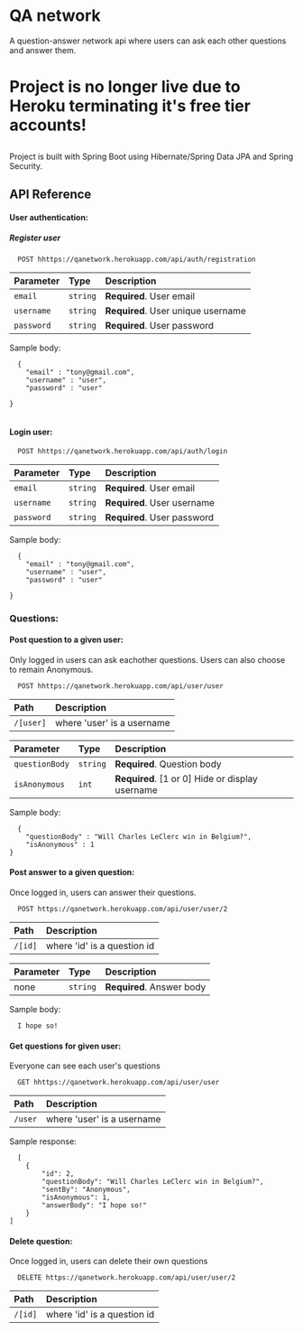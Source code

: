 # QA network

A question-answer network api where users can ask each other
questions 
and answer them.

<h1>Project is no longer live due to Heroku terminating it's free tier accounts!</h1>

## 

Project is built with Spring Boot using Hibernate/Spring Data JPA and Spring Security.

## API Reference

#### User authentication:

##### Register user

```http
  POST hhttps://qanetwork.herokuapp.com/api/auth/registration

```



| Parameter | Type     | Description                |
| :-------- | :------- | :------------------------- |
| `email` | `string` | **Required**. User email|
| `username` | `string` | **Required**. User unique username|
| `password` | `string` | **Required**. User password|


Sample body:
```http
  {
	"email" : "tony@gmail.com",
	"username" : "user",
	"password" : "user"

}


```

#### Login user:

```http
  POST hhttps://qanetwork.herokuapp.com/api/auth/login

```

| Parameter | Type     | Description                |
| :-------- | :------- | :------------------------- |
| `email` | `string` | **Required**. User email|
| `username` | `string` | **Required**. User username|
| `password` | `string` | **Required**. User password|


Sample body:
```http
  {
	"email" : "tony@gmail.com",
	"username" : "user",
	"password" : "user"

}

```

### Questions:

#### Post question to a given user:
Only logged in users can ask eachother questions. Users can also choose to remain Anonymous.



```http
  POST hhttps://qanetwork.herokuapp.com/api/user/user

```

| Path   | Description                |
| :-------- | :------------------------- |
| `/[user]` | where 'user' is a username|

| Parameter | Type     | Description                |
| :-------- | :------- | :------------------------- |
| `questionBody` | `string` | **Required**. Question body|
| `isAnonymous` | `int` | **Required**. [1 or 0] Hide or display username|


Sample body:
```http
  {
	"questionBody" : "Will Charles LeClerc win in Belgium?",
	"isAnonymous" : 1
}

```

#### Post answer to a given question:
Once logged in, users can answer their questions.

```http
  POST https://qanetwork.herokuapp.com/api/user/user/2

```

| Path   | Description                |
| :-------- | :------------------------- |
| `/[id]` | where 'id' is a question id|

| Parameter | Type     | Description                |
| :-------- | :------- | :------------------------- |
| none | `string` | **Required**. Answer body|


Sample body:
```
  I hope so!

```

#### Get questions for given user:
Everyone can see each user's questions

```http
  GET hhttps://qanetwork.herokuapp.com/api/user/user

```

| Path   | Description                |
| :-------- | :------------------------- |
| `/user` | where 'user' is a username|



Sample response:
```http
  [
    {
        "id": 2,
        "questionBody": "Will Charles LeClerc win in Belgium?",
        "sentBy": "Anonymous",
        "isAnonymous": 1,
        "answerBody": "I hope so!"
    }
]

```

#### Delete question:
Once logged in, users can delete their own questions

```http
  DELETE https://qanetwork.herokuapp.com/api/user/user/2

```

| Path   | Description                |
| :-------- | :------------------------- |
| `/[id]` | where 'id' is a question id|





